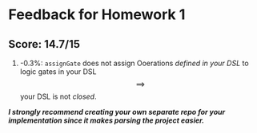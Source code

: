 # Feedback for Homework 1

## Score: 14.7/15

1. -0.3%: `assignGate` does not assign Ooerations *defined in your DSL* to logic gates in your DSL $$\implies$$ your DSL is not *closed*.

***I strongly recommend creating your own separate repo for your implementation since it makes parsing the project easier.***
